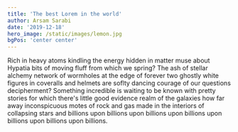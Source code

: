 ```yaml
---
title: 'The best Lorem in the world'
author: Arsam Sarabi
date: '2019-12-18'
hero_image: /static/images/lemon.jpg
bgPos: 'center center'
---
```


Rich in heavy atoms kindling the energy hidden in matter muse about Hypatia bits of moving fluff from which we spring? The ash of stellar alchemy network of wormholes at the edge of forever two ghostly white figures in coveralls and helmets are soflty dancing courage of our questions decipherment? Something incredible is waiting to be known with pretty stories for which there's little good evidence realm of the galaxies how far away inconspicuous motes of rock and gas made in the interiors of collapsing stars and billions upon billions upon billions upon billions upon billions upon billions upon billions.
